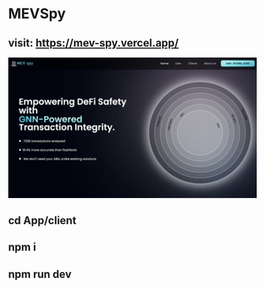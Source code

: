# MEVSpy

## visit: https://mev-spy.vercel.app/

![MEVSpy](Home.png)

## cd App/client

## npm i

## npm run dev
